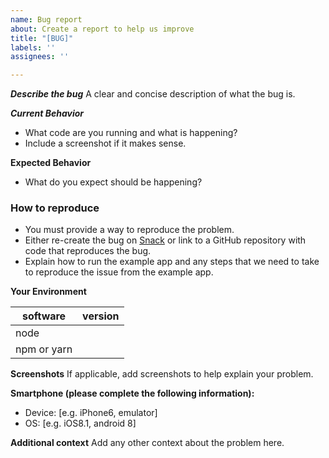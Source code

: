 ```yaml
---
name: Bug report
about: Create a report to help us improve
title: "[BUG]"
labels: ''
assignees: ''

---
```


***Describe the bug***
A clear and concise description of what the bug is.
 
***Current Behavior***

- What code are you running and what is happening?
- Include a screenshot if it makes sense.

**Expected Behavior**

- What do you expect should be happening?

### How to reproduce

- You must provide a way to reproduce the problem. 
- Either re-create the bug on [Snack](https://snack.expo.io) or link to a GitHub repository with code that reproduces the bug.
- Explain how to run the example app and any steps that we need to take to reproduce the issue from the example app.
 

**Your Environment**

| software             | version
| ----------------     | -------
| node                 |
| npm or yarn          |


**Screenshots**
If applicable, add screenshots to help explain your problem.

**Smartphone (please complete the following information):**
 - Device: [e.g. iPhone6, emulator]
 - OS: [e.g. iOS8.1, android 8]


**Additional context**
Add any other context about the problem here.
